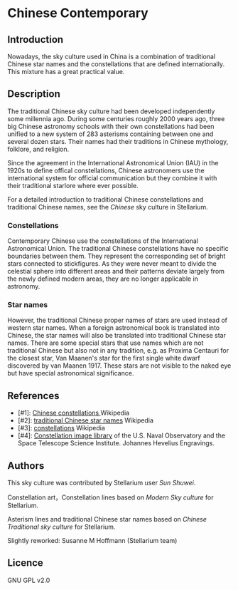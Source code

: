 # Chinese Contemporary

## Introduction

Nowadays, the sky culture used in China is a combination of traditional Chinese star names and the constellations that are defined internationally. This mixture has a great practical value.

## Description

The traditional Chinese sky culture had been developed independently some millennia ago. During some centuries roughly 2000 years ago, three big Chinese astronomy schools with their own constellations had been unified to a new system of 283 asterisms containing between one and several dozen stars. Their names had their traditions in Chinese mythology, folklore, and religion.

Since the agreement in the International Astronomical Union (IAU) in the 1920s to define offical constellations, Chinese astronomers use the international system for official communication but they combine it with their traditional starlore where ever possible.

For a detailed introduction to traditional Chinese constellations and traditional Chinese names, see the _Chinese_ sky culture in Stellarium.

### Constellations

Contemporary Chinese use the constellations of the International Astronomical Union. The traditional Chinese constellations have no specific boundaries between them. They represent the corresponding set of bright stars connected to stickfigures. As they were never meant to divide the celestial sphere into different areas and their patterns deviate largely from the newly defined modern areas, they are no longer applicable in astronomy.

### Star names

However, the traditional Chinese proper names of stars are used instead of western star names. When a foreign astronomical book is translated into Chinese, the star names will also be translated into traditional Chinese star names. There are some special stars that use names which are not traditional Chinese but also not in any tradition, e.g. as Proxima Centauri for the closest star, Van Maanen's star for the first single white dwarf discovered by van Maanen 1917. These stars are not visible to the naked eye but have special astronomical significance.

## References

 - [#1]: [Chinese constellations ](http://en.wikipedia.org/wiki/Chinese_constellations) Wikipedia
 - [#2]: [traditional Chinese star names](https://en.wikipedia.org/wiki/Traditional_Chinese_star_names) Wikipedia
 - [#3]: [constellations](http://en.wikipedia.org/wiki/Constellation) Wikipedia
 - [#4]: [Constellation image library](http://hubblesource.stsci.edu/sources/illustrations/constellations/) of the U.S. Naval Observatory and the Space Telescope Science Institute. Johannes Hevelius Engravings.

## Authors

This sky culture was contributed by Stellarium user _Sun Shuwei_.

Constellation art，Constellation lines based on _Modern Sky culture_ for Stellarium.

Asterism lines and traditional Chinese star names based on _Chinese Traditional sky culture_ for Stellarium.

Slightly reworked: Susanne M Hoffmann (Stellarium team)

## Licence

GNU GPL v2.0
